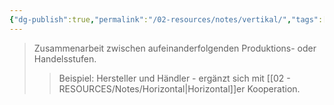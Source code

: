 ```yaml
---
{"dg-publish":true,"permalink":"/02-resources/notes/vertikal/","tags":["wirtschaft/kooperation"],"noteIcon":"","updated":"2025-08-26T16:35:24.694+02:00"}
---
```


>Zusammenarbeit zwischen aufeinanderfolgenden Produktions- oder Handelsstufen.
>>Beispiel: Hersteller und Händler - ergänzt sich mit [[02 - RESOURCES/Notes/Horizontal\|Horizontal]]er Kooperation.